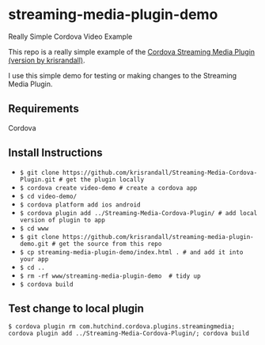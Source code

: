 # streaming-media-plugin-demo
Really Simple Cordova Video Example   

This repo is a really simple example of the [Cordova Streaming Media Plugin (version by krisrandall)](https://github.com/krisrandall/Streaming-Media-Cordova-Plugin/).

I use this simple demo for testing or making changes to the Streaming Media Plugin.

## Requirements ##
Cordova 

## Install Instructions ##
* `$ git clone https://github.com/krisrandall/Streaming-Media-Cordova-Plugin.git # get the plugin locally`
* `$ cordova create video-demo # create a cordova app`
* `$ cd video-demo/`
* `$ cordova platform add ios android`
* `$ cordova plugin add ../Streaming-Media-Cordova-Plugin/ # add local version of plugin to app`
* `$ cd www`
* `$ git clone https://github.com/krisrandall/streaming-media-plugin-demo.git # get the source from this repo `
* `$ cp streaming-media-plugin-demo/index.html . # and add it into your app `
* `$ cd ..`
* `$ rm -rf www/streaming-media-plugin-demo  # tidy up`
* `$ cordova build`

## Test change to local plugin ##

`$ cordova plugin rm com.hutchind.cordova.plugins.streamingmedia; cordova plugin add ../Streaming-Media-Cordova-Plugin/; cordova build`